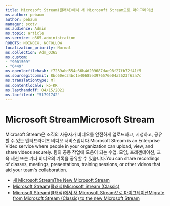 ```yaml
---
title: Microsoft Stream(클래식)에서 새 Microsoft Stream으로 마이그레이션
ms.author: pebaum
author: pebaum
manager: scotv
ms.audience: Admin
ms.topic: article
ms.service: o365-administration
ROBOTS: NOINDEX, NOFOLLOW
localization_priority: Normal
ms.collection: Adm_O365
ms.custom:
- "9001509"
- "6449"
ms.openlocfilehash: f7239abd554e36b4d209687dae98f27fb72f41f5
ms.sourcegitcommit: 8bc60ec34bc1e40685e3976576e04a2623f63a7c
ms.translationtype: MT
ms.contentlocale: ko-KR
ms.lasthandoff: 04/15/2021
ms.locfileid: "51791742"
---
```

# <a name="microsoft-stream"></a><span data-ttu-id="932ed-102">Microsoft Stream</span><span class="sxs-lookup"><span data-stu-id="932ed-102">Microsoft Stream</span></span>

<span data-ttu-id="932ed-103">Microsoft Stream은 조직의 사용자가 비디오를 안전하게 업로드하고, 시청하고, 공유할 수 있는 엔터프라이즈 비디오 서비스입니다.</span><span class="sxs-lookup"><span data-stu-id="932ed-103">Microsoft Stream is an Enterprise Video service where people in your organization can upload, view, and share videos securely.</span></span> <span data-ttu-id="932ed-104">팀의 공동 작업에 도움이 되는 수업, 모임, 프레젠테이션, 교육 세션 또는 기타 비디오의 기록을 공유할 수 있습니다.</span><span class="sxs-lookup"><span data-stu-id="932ed-104">You can share recordings of classes, meetings, presentations, training sessions, or other videos that aid your team's collaboration.</span></span>  

- [<span data-ttu-id="932ed-105">새 Microsoft Stream</span><span class="sxs-lookup"><span data-stu-id="932ed-105">The New Microsoft Stream</span></span>](https://docs.microsoft.com/stream/new-stream)
- [<span data-ttu-id="932ed-106">Microsoft Stream(클래식)</span><span class="sxs-lookup"><span data-stu-id="932ed-106">Microsoft Stream (Classic)</span></span>](https://docs.microsoft.com/stream/overview)
- [<span data-ttu-id="932ed-107">Microsoft Stream(클래식)에서 새 Microsoft Stream으로 마이그레이션</span><span class="sxs-lookup"><span data-stu-id="932ed-107">Migrate from Microsoft Stream (Classic) to the new Microsoft Stream</span></span>](https://docs.microsoft.com/stream/classic-migration)